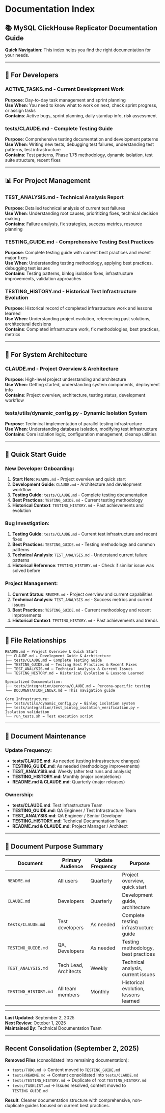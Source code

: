 # Documentation Index

## 📚 MySQL ClickHouse Replicator Documentation Guide

**Quick Navigation**: This index helps you find the right documentation for your needs.

---

## 🎯 For Developers

### **ACTIVE_TASKS.md** - Current Development Work
**Purpose**: Day-to-day task management and sprint planning  
**Use When**: You need to know what to work on next, check sprint progress, or assign tasks  
**Contains**: Active bugs, sprint planning, daily standup info, risk assessment

### **tests/CLAUDE.md** - Complete Testing Guide  
**Purpose**: Comprehensive testing documentation and development patterns  
**Use When**: Writing new tests, debugging test failures, understanding test patterns, test infrastructure  
**Contains**: Test patterns, Phase 1.75 methodology, dynamic isolation, test suite structure, recent fixes

---

## 📊 For Project Management

### **TEST_ANALYSIS.md** - Technical Analysis Report
**Purpose**: Detailed technical analysis of current test failures  
**Use When**: Understanding root causes, prioritizing fixes, technical decision making  
**Contains**: Failure analysis, fix strategies, success metrics, resource planning

### **TESTING_GUIDE.md** - Comprehensive Testing Best Practices
**Purpose**: Complete testing guide with current best practices and recent major fixes  
**Use When**: Understanding testing methodology, applying best practices, debugging test issues  
**Contains**: Testing patterns, binlog isolation fixes, infrastructure improvements, validation approaches

### **TESTING_HISTORY.md** - Historical Test Infrastructure Evolution
**Purpose**: Historical record of completed infrastructure work and lessons learned  
**Use When**: Understanding project evolution, referencing past solutions, architectural decisions  
**Contains**: Completed infrastructure work, fix methodologies, best practices, metrics

---

## 🔧 For System Architecture

### **CLAUDE.md** - Project Overview & Architecture
**Purpose**: High-level project understanding and architecture  
**Use When**: Getting started, understanding system components, deployment info  
**Contains**: Project overview, architecture, testing status, development workflow

### **tests/utils/dynamic_config.py** - Dynamic Isolation System
**Purpose**: Technical implementation of parallel testing infrastructure  
**Use When**: Understanding database isolation, modifying test infrastructure  
**Contains**: Core isolation logic, configuration management, cleanup utilities

---

## 🚀 Quick Start Guide

### New Developer Onboarding:
1. **Start Here**: `README.md` - Project overview and quick start
2. **Development Guide**: `CLAUDE.md` - Architecture and development workflow
3. **Testing Guide**: `tests/CLAUDE.md` - Complete testing documentation  
4. **Best Practices**: `TESTING_GUIDE.md` - Current testing methodology
5. **Historical Context**: `TESTING_HISTORY.md` - Past achievements and evolution

### Bug Investigation:
1. **Testing Guide**: `tests/CLAUDE.md` - Current test infrastructure and recent fixes
2. **Best Practices**: `TESTING_GUIDE.md` - Testing methodology and common patterns
3. **Technical Analysis**: `TEST_ANALYSIS.md` - Understand current failure patterns
4. **Historical Reference**: `TESTING_HISTORY.md` - Check if similar issue was solved before

### Project Management:
1. **Current Status**: `README.md` - Project overview and current capabilities
2. **Technical Analysis**: `TEST_ANALYSIS.md` - Success metrics and current issues
3. **Best Practices**: `TESTING_GUIDE.md` - Current methodology and recent improvements
4. **Historical Context**: `TESTING_HISTORY.md` - Past achievements and trends

---

## 📁 File Relationships

```
README.md ← Project Overview & Quick Start
├── CLAUDE.md ← Development Guide & Architecture
├── tests/CLAUDE.md ← Complete Testing Guide
├── TESTING_GUIDE.md ← Testing Best Practices & Recent Fixes
├── TEST_ANALYSIS.md ← Technical Analysis & Current Issues
└── TESTING_HISTORY.md ← Historical Evolution & Lessons Learned

Specialized Documentation:
├── tests/integration/percona/CLAUDE.md ← Percona-specific testing
└── DOCUMENTATION_INDEX.md ← This navigation guide

Core Infrastructure:
├── tests/utils/dynamic_config.py ← Binlog isolation system
├── tests/integration/test_binlog_isolation_verification.py ← Isolation validation
└── run_tests.sh ← Test execution script
```

---

## 🔄 Document Maintenance

### Update Frequency:
- **tests/CLAUDE.md**: As needed (testing infrastructure changes)
- **TESTING_GUIDE.md**: As needed (methodology improvements)
- **TEST_ANALYSIS.md**: Weekly (after test runs and analysis)
- **TESTING_HISTORY.md**: Monthly (major completions)
- **README.md & CLAUDE.md**: Quarterly (major releases)

### Ownership:
- **tests/CLAUDE.md**: Test Infrastructure Team
- **TESTING_GUIDE.md**: QA Engineer / Test Infrastructure Team
- **TEST_ANALYSIS.md**: QA Engineer / Senior Developer  
- **TESTING_HISTORY.md**: Technical Documentation Team
- **README.md & CLAUDE.md**: Project Manager / Architect

---

## 🎯 Document Purpose Summary

| Document | Primary Audience | Update Frequency | Purpose |
|----------|------------------|------------------|---------|
| `README.md` | All users | Quarterly | Project overview, quick start |
| `CLAUDE.md` | Developers | Quarterly | Development guide, architecture |
| `tests/CLAUDE.md` | Test developers | As needed | Complete testing infrastructure guide |
| `TESTING_GUIDE.md` | QA, Developers | As needed | Testing methodology, best practices |
| `TEST_ANALYSIS.md` | Tech Lead, Architects | Weekly | Technical analysis, current issues |
| `TESTING_HISTORY.md` | All team members | Monthly | Historical evolution, lessons learned |

---

**Last Updated**: September 2, 2025  
**Next Review**: October 1, 2025  
**Maintained By**: Technical Documentation Team

---

## Recent Consolidation (September 2, 2025)

**Removed Files** (consolidated into remaining documentation):
- `tests/TODO.md` → Content moved to `TESTING_GUIDE.md`
- `tests/README.md` → Content consolidated into `tests/CLAUDE.md`
- `tests/TESTING_HISTORY.md` → Duplicate of root `TESTING_HISTORY.md`
- `tests/TASKLIST.md` → Issues resolved, content moved to `TESTING_GUIDE.md`

**Result**: Cleaner documentation structure with comprehensive, non-duplicate guides focused on current best practices.